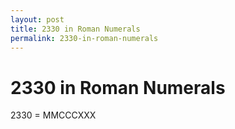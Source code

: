 ```yaml
---
layout: post
title: 2330 in Roman Numerals
permalink: 2330-in-roman-numerals
---
```


# 2330 in Roman Numerals

2330 = MMCCCXXX
